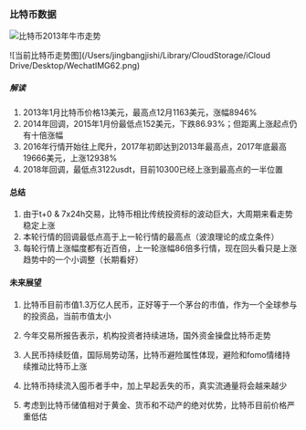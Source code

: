 ### 比特币数据



![比特币2013年牛市走势](http://github.com/imsatoshi/imsatoshi.github.io/-posts/img/2013btc.png)

![当前比特币走势图](/Users/jingbangjishi/Library/CloudStorage/iCloud Drive/Desktop/WechatIMG62.png)

##### 解读

1. 2013年1月比特币价格13美元，最高点12月1163美元，涨幅8946%
2. 2014年回调，2015年1月份最低点152美元，下跌86.93%；但距离上涨起点仍有十倍涨幅
3. 2016年行情开始往上爬升，2017年初即达到2013年最高点，2017年底最高19666美元，上涨12938%
4. 2018年回调，最低点3122usdt，目前10300已经上涨到最高点的一半位置

#### 总结

1. 由于t+0 & 7x24h交易，比特币相比传统投资标的波动巨大，大周期来看走势稳定上涨
2. 本轮行情的回调最低点高于上一轮行情的最高点（波浪理论的成立条件）
3. 每轮行情上涨幅度都有近百倍，上一轮涨幅86倍多行情，现在回头看只是上涨趋势中的一个小调整（长期看好）

#### 未来展望

1. 比特币目前市值1.3万亿人民币，正好等于一个茅台的市值，作为一个全球参与的投资品，当前市值太小

2. 今年交易所报告表示，机构投资者持续进场，国外资金操盘比特币走势

3. 人民币持续贬值，国际局势动荡，比特币避险属性体现，避险和fomo情绪持续推动比特币上涨

4. 比特币持续流入囤币者手中，加上早起丢失的币，真实流通量将会越来越少

5. 考虑到比特币储值相对于黄金、货币和不动产的绝对优势，比特币目前价格严重低估

    







